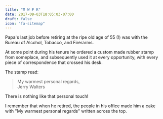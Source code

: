 ```yaml
---
title: "M W P R"
date: 2017-09-03T18:05:03-07:00
draft: false
icon: "fa-sitemap"
---
```


Papa's last job before retiring at the ripe old age of 55 (!) was with the Bureau
of Alcohol, Tobacco, and Firerarms.
<!--more-->

At some point during his tenure he ordered a
custom made rubber stamp from someplace, and subsequently used it at every
opportunity, with every piece of correspondence that crossed his desk.

The stamp read:

> My warmest personal regards, <br />
> Jerry Walters

There is nothing like that personal touch!

I remember that when he retired, the people in his office made him a cake with "My
warmest personal regards" written across the top.
